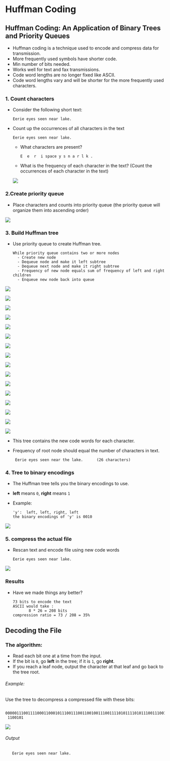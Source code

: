 # Huffman Coding

## Huffman Coding: An Application of Binary Trees and Priority Queues

- Huffman coding is a technique used to encode and compress data for transmission.
- More frequently used symbols have shorter code.
- Min number of bits needed.
- Works well for text and fax transmissions.
- Code word lengths are no longer fixed like ASCII.
- Code word lengths vary and will be shorter for the more frequently used characters.

### 1. Count characters

- Consider the following short text:

   ```Eerie eyes seen near lake.```
   
- Count up the occurrences of all characters in the text

   ```Eerie eyes seen near lake.```
   
   - What characters are present?
   
      ```E  e  r  i space y s n a r l k .```
      
   - What is the frequency of each character in the text? (Count the occurrences of each character in the text)
   
   ![](Images/Selection_208.png)
   
### 2.Create priority queue
   
- Place characters and counts into priority queue (the priority queue will organize them into ascending order)

![](Images/Selection_209.png)

### 3. Build Huffman tree

- Use priority queue to create Huffman tree.

      While priority queue contains two or more nodes
        - Create new node
        - Dequeue node and make it left subtree
        - Dequeue next node and make it right subtree
        - Frequency of new node equals sum of frequency of left and right children 
        - Enqueue new node back into queue

![](Images/Selection_210.png)

![](Images/Selection_211.png)

![](Images/Selection_212.png)

![](Images/Selection_213.png)

![](Images/Selection_214.png)

![](Images/Selection_215.png)

![](Images/Selection_216.png)

![](Images/Selection_217.png)

![](Images/Selection_218.png)

![](Images/Selection_219.png)

![](Images/Selection_220.png)

![](Images/Selection_221.png)

![](Images/Selection_222.png)

![](Images/Selection_223.png)

![](Images/Selection_225.png)

![](Images/Selection_226.png)

- This tree contains the new code words for each character.
- Frequency of root node should equal the number of characters in text.
 
       Eerie eyes seen near the lake.      (26 characters)

### 4. Tree to binary encodings

- The Huffman tree tells you the binary encodings to use.
- **left** means ```0```, **right** means ```1```
- Example:

      'y':  left, left, right, left
      the binary encodings of 'y' is 0010
      
![](Images/Selection_227.png)

### 5. compress the actual file

- Rescan text and encode file using new code words

      Eerie eyes seen near lake.
      
![](Images/Selection_228.png)

### Results

- Have we made things any better?

      73 bits to encode the text
      ASCII would take :
	         8 * 26 = 208 bits
      compression ratio = 73 / 208 = 35%

## Decoding the File

### The algorithm:

- Read each bit one at a time from the input.
- If the bit is ```0```, go **left** in the tree; if it is ```1```, go **right**.
- If you reach a leaf node, output the character at that leaf and go back to the tree root.

###### Example:

Use the tree to decompress a compressed file with these bits:

     00000111001111000110001011100111001100100111001111010111101011100111001111110011100111111011110001100110111111011010001
     1100101

![](Images/Selection_226.png)

###### Output

       Eerie eyes seen near lake.
     



